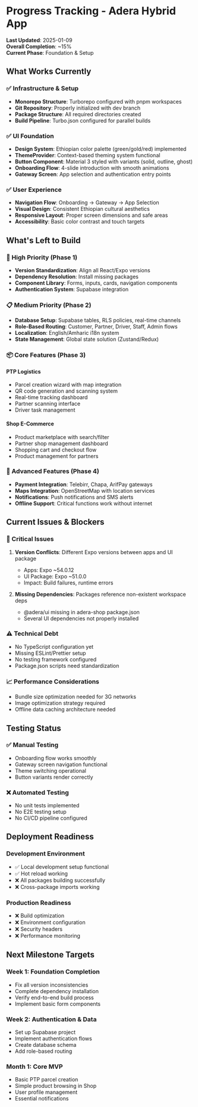 # Progress Tracking - Adera Hybrid App

**Last Updated**: 2025-01-09  
**Overall Completion**: ~15%  
**Current Phase**: Foundation & Setup

## What Works Currently

### ✅ Infrastructure & Setup
- **Monorepo Structure**: Turborepo configured with pnpm workspaces
- **Git Repository**: Properly initialized with dev branch
- **Package Structure**: All required directories created
- **Build Pipeline**: Turbo.json configured for parallel builds

### ✅ UI Foundation
- **Design System**: Ethiopian color palette (green/gold/red) implemented
- **ThemeProvider**: Context-based theming system functional
- **Button Component**: Material 3 styled with variants (solid, outline, ghost)
- **Onboarding Flow**: 4-slide introduction with smooth animations
- **Gateway Screen**: App selection and authentication entry points

### ✅ User Experience
- **Navigation Flow**: Onboarding → Gateway → App Selection
- **Visual Design**: Consistent Ethiopian cultural aesthetics
- **Responsive Layout**: Proper screen dimensions and safe areas
- **Accessibility**: Basic color contrast and touch targets

## What's Left to Build

### 🔄 High Priority (Phase 1)
- **Version Standardization**: Align all React/Expo versions
- **Dependency Resolution**: Install missing packages
- **Component Library**: Forms, inputs, cards, navigation components
- **Authentication System**: Supabase integration

### 📋 Medium Priority (Phase 2)
- **Database Setup**: Supabase tables, RLS policies, real-time channels
- **Role-Based Routing**: Customer, Partner, Driver, Staff, Admin flows
- **Localization**: English/Amharic i18n system
- **State Management**: Global state solution (Zustand/Redux)

### 📦 Core Features (Phase 3)
#### PTP Logistics
- Parcel creation wizard with map integration
- QR code generation and scanning system
- Real-time tracking dashboard
- Partner scanning interface
- Driver task management

#### Shop E-Commerce
- Product marketplace with search/filter
- Partner shop management dashboard
- Shopping cart and checkout flow
- Product management for partners

### 🚀 Advanced Features (Phase 4)
- **Payment Integration**: Telebirr, Chapa, ArifPay gateways
- **Maps Integration**: OpenStreetMap with location services
- **Notifications**: Push notifications and SMS alerts
- **Offline Support**: Critical functions work without internet

## Current Issues & Blockers

### 🚨 Critical Issues
1. **Version Conflicts**: Different Expo versions between apps and UI package
   - Apps: Expo ~54.0.12
   - UI Package: Expo ~51.0.0
   - Impact: Build failures, runtime errors

2. **Missing Dependencies**: Packages reference non-existent workspace deps
   - @adera/ui missing in adera-shop package.json
   - Several UI dependencies not properly installed

### ⚠️ Technical Debt
- No TypeScript configuration yet
- Missing ESLint/Prettier setup
- No testing framework configured
- Package.json scripts need standardization

### 📈 Performance Considerations
- Bundle size optimization needed for 3G networks
- Image optimization strategy required
- Offline data caching architecture needed

## Testing Status

### ✅ Manual Testing
- Onboarding flow works smoothly
- Gateway screen navigation functional
- Theme switching operational
- Button variants render correctly

### ❌ Automated Testing
- No unit tests implemented
- No E2E testing setup
- No CI/CD pipeline configured

## Deployment Readiness

### Development Environment
- ✅ Local development setup functional
- ✅ Hot reload working
- ❌ All packages building successfully
- ❌ Cross-package imports working

### Production Readiness
- ❌ Build optimization
- ❌ Environment configuration
- ❌ Security headers
- ❌ Performance monitoring

## Next Milestone Targets

### Week 1: Foundation Completion
- Fix all version inconsistencies
- Complete dependency installation
- Verify end-to-end build process
- Implement basic form components

### Week 2: Authentication & Data
- Set up Supabase project
- Implement authentication flows
- Create database schema
- Add role-based routing

### Month 1: Core MVP
- Basic PTP parcel creation
- Simple product browsing in Shop
- User profile management
- Essential notifications
